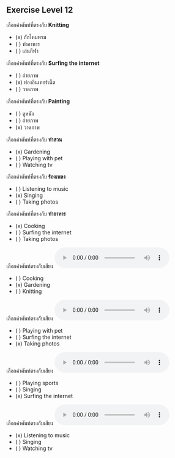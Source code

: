 ## Exercise Level 12

 เลือกคำศัพท์ที่ตรงกับ  **Knitting**
 - (x) ถักไหมพรม
 - ( ) ทําอาหาร
 - ( ) เล่นกีฬา

 เลือกคำศัพท์ที่ตรงกับ  **Surfing the internet**
 - ( ) ถ่ายภาพ
 - (x) ท่องอินเทอร์เน็ต
 - ( ) วาดภาพ

 เลือกคำศัพท์ที่ตรงกับ  **Painting**
 - ( ) ดูหนัง
 - ( ) ถ่ายภาพ
 - (x) วาดภาพ

 เลือกคำศัพท์ที่ตรงกับ  **ทําสวน**
 - (x) Gardening
 - ( ) Playing with pet
 - ( ) Watching tv

 เลือกคำศัพท์ที่ตรงกับ  **ร้องเพลง**
 - ( ) Listening to music
 - (x) Singing
 - ( ) Taking photos

 เลือกคำศัพท์ที่ตรงกับ  **ทําอาหาร**
 - (x) Cooking
 - ( ) Surfing the internet
 - ( ) Taking photos

เลือกคำศัพท์ตรงกับเสียง  ![](/media/audio/gardening.mp3) 
 - ( ) Cooking
 - (x) Gardening
 - ( ) Knitting


เลือกคำศัพท์ตรงกับเสียง  ![](/media/audio/taking&#x20;photos.mp3) 
 - ( ) Playing with pet
 - ( ) Surfing the internet
 - (x) Taking photos


เลือกคำศัพท์ตรงกับเสียง  ![](/media/audio/surfing&#x20;the&#x20;internet.mp3) 
 - ( ) Playing sports
 - ( ) Singing
 - (x) Surfing the internet


เลือกคำศัพท์ตรงกับเสียง  ![](/media/audio/listening&#x20;to&#x20;music.mp3) 
 - (x) Listening to music
 - ( ) Singing
 - ( ) Watching tv


